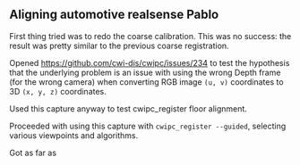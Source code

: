 ## Aligning automotive realsense Pablo

First thing tried was to redo the coarse calibration. This was no success: the result was pretty similar to the previous coarse registration.

Opened <https://github.com/cwi-dis/cwipc/issues/234> to test the hypothesis that the underlying problem is an issue with using the wrong Depth frame (for the wrong camera) when converting RGB image `(u, v)` coordinates to 3D `(x, y, z)` coordinates.

Used this capture anyway to test cwipc_register floor alignment.

Proceeded with using this capture with `cwipc_register --guided`, selecting various viewpoints and algorithms.

Got as far as 
